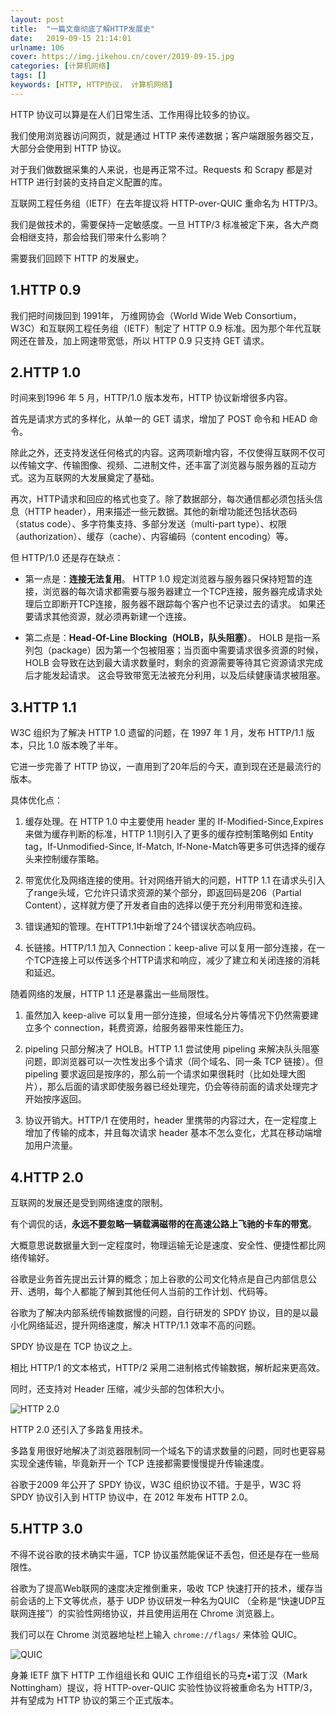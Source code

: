 ```yaml
---
layout: post
title:  "一篇文章彻底了解HTTP发展史"
date:   2019-09-15 21:14:01
urlname: 106
cover: https://img.jikehou.cn/cover/2019-09-15.jpg
categories: [计算机网络]
tags: []
keywords: [HTTP, HTTP协议， 计算机网络]
---
```

HTTP 协议可以算是在人们日常生活、工作用得比较多的协议。

我们使用浏览器访问网页，就是通过 HTTP 来传递数据；客户端跟服务器交互，大部分会使用到 HTTP 协议。

对于我们做数据采集的人来说，也是再正常不过。Requests 和 Scrapy 都是对 HTTP 进行封装的支持自定义配置的库。

互联网工程任务组（IETF）在去年提议将 HTTP-over-QUIC 重命名为 HTTP/3。

我们是做技术的，需要保持一定敏感度。一旦 HTTP/3 标准被定下来，各大产商会相继支持，那会给我们带来什么影响？

需要我们回顾下 HTTP 的发展史。
<!-- more -->
## 1.HTTP 0.9

我们把时间拨回到 1991年， 万维网协会（World Wide Web Consortium，W3C）和互联网工程任务组（IETF）制定了 HTTP 0.9 标准。因为那个年代互联网还在普及，加上网速带宽低，所以 HTTP 0.9 只支持 GET 请求。

## 2.HTTP 1.0

时间来到1996 年 5 月，HTTP/1.0 版本发布，HTTP 协议新增很多内容。

首先是请求方式的多样化，从单一的 GET 请求，增加了 POST 命令和 HEAD 命令。

除此之外，还支持发送任何格式的内容。这两项新增内容，不仅使得互联网不仅可以传输文字、传输图像、视频、二进制文件，还丰富了浏览器与服务器的互动方式。这为互联网的大发展奠定了基础。

再次，HTTP请求和回应的格式也变了。除了数据部分，每次通信都必须包括头信息（HTTP header），用来描述一些元数据。其他的新增功能还包括状态码（status code）、多字符集支持、多部分发送（multi-part type）、权限（authorization）、缓存（cache）、内容编码（content encoding）等。

但 HTTP/1.0 还是存在缺点：

- 第一点是：**连接无法复用**。
HTTP 1.0 规定浏览器与服务器只保持短暂的连接，浏览器的每次请求都需要与服务器建立一个TCP连接，服务器完成请求处理后立即断开TCP连接，服务器不跟踪每个客户也不记录过去的请求。
如果还要请求其他资源，就必须再新建一个连接。

- 第二点是：**Head-Of-Line Blocking（HOLB，队头阻塞）**。
HOLB 是指一系列包（package）因为第一个包被阻塞；当页面中需要请求很多资源的时候，HOLB 会导致在达到最大请求数量时，剩余的资源需要等待其它资源请求完成后才能发起请求。
这会导致带宽无法被充分利用，以及后续健康请求被阻塞。

## 3.HTTP 1.1

W3C 组织为了解决 HTTP 1.0 遗留的问题，在 1997 年 1 月，发布 HTTP/1.1 版本，只比 1.0 版本晚了半年。

它进一步完善了 HTTP 协议，一直用到了20年后的今天，直到现在还是最流行的版本。

具体优化点：

1. 缓存处理。在 HTTP 1.0 中主要使用 header 里的 If-Modified-Since,Expires 来做为缓存判断的标准，HTTP 1.1则引入了更多的缓存控制策略例如 Entity tag，If-Unmodified-Since, If-Match, If-None-Match等更多可供选择的缓存头来控制缓存策略。

2. 带宽优化及网络连接的使用。针对网络开销大的问题，HTTP 1.1 在请求头引入了range头域，它允许只请求资源的某个部分，即返回码是206（Partial Content），这样就方便了开发者自由的选择以便于充分利用带宽和连接。

3. 错误通知的管理。在HTTP1.1中新增了24个错误状态响应码。

4. 长链接。HTTP/1.1 加入 Connection：keep-alive 可以复用一部分连接，在一个TCP连接上可以传送多个HTTP请求和响应，减少了建立和关闭连接的消耗和延迟。

随着网络的发展，HTTP 1.1 还是暴露出一些局限性。
1. 虽然加入 keep-alive 可以复用一部分连接，但域名分片等情况下仍然需要建立多个 connection，耗费资源，给服务器带来性能压力。

2. pipeling 只部分解决了 HOLB。HTTP 1.1 尝试使用 pipeling 来解决队头阻塞问题，即浏览器可以一次性发出多个请求（同个域名、同一条 TCP 链接）。但 pipeling 要求返回是按序的，那么前一个请求如果很耗时（比如处理大图片），那么后面的请求即使服务器已经处理完，仍会等待前面的请求处理完才开始按序返回。

3. 协议开销大。HTTP/1 在使用时，header 里携带的内容过大，在一定程度上增加了传输的成本，并且每次请求 header 基本不怎么变化，尤其在移动端增加用户流量。

## 4.HTTP 2.0

互联网的发展还是受到网络速度的限制。

有个调侃的话，**永远不要忽略一辆载满磁带的在高速公路上飞驰的卡车的带宽**。

大概意思说数据量大到一定程度时，物理运输无论是速度、安全性、便捷性都比网络传输好。

谷歌是业务首先提出云计算的概念；加上谷歌的公司文化特点是自己内部信息公开、透明，每个人都能了解到其他任何人当前的工作计划、代码等。

谷歌为了解决内部系统传输数据慢的问题，自行研发的 SPDY 协议，目的是以最小化网络延迟，提升网络速度，解决 HTTP/1.1 效率不高的问题。 

SPDY 协议是在 TCP 协议之上。

相比 HTTP/1 的文本格式，HTTP/2 采用二进制格式传输数据，解析起来更高效。

同时，还支持对 Header 压缩，减少头部的包体积大小。

![HTTP 2.0](https://img.jikehou.cn/img/20190915_1.png)

HTTP 2.0 还引入了多路复用技术。

多路复用很好地解决了浏览器限制同一个域名下的请求数量的问题，同时也更容易实现全速传输，毕竟新开一个 TCP 连接都需要慢慢提升传输速度。

谷歌于2009 年公开了 SPDY 协议，W3C 组织协议不错。于是乎，W3C 将 SPDY 协议引入到 HTTP 协议中，在 2012 年发布 HTTP 2.0。

## 5.HTTP  3.0

不得不说谷歌的技术确实牛逼，TCP 协议虽然能保证不丢包，但还是存在一些局限性。

谷歌为了提高Web联网的速度决定推倒重来，吸收 TCP 快速打开的技术，缓存当前会话的上下文等优点，基于 UDP 协议研发一种名为QUIC （全称是“快速UDP互联网连接”）的实验性网络协议，并且使用运用在 Chrome 浏览器上。

我们可以在 Chrome 浏览器地址栏上输入 `chrome://flags/` 来体验 QUIC。

![QUIC](https://img.jikehou.cn/img/20190915_2.png)

身兼 IETF 旗下 HTTP 工作组组长和 QUIC 工作组组长的马克•诺丁汉（Mark Nottingham）提议，将 HTTP-over-QUIC 实验性协议将被重命名为 HTTP/3，并有望成为 HTTP 协议的第三个正式版本。

